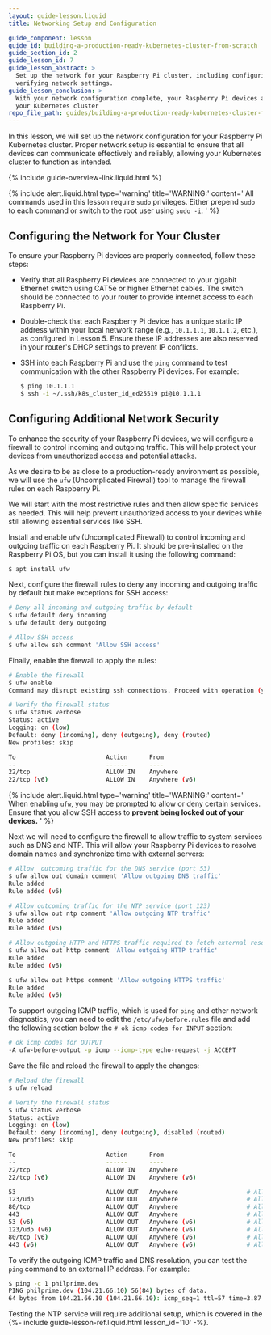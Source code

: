 ```yaml
---
layout: guide-lesson.liquid
title: Networking Setup and Configuration

guide_component: lesson
guide_id: building-a-production-ready-kubernetes-cluster-from-scratch
guide_section_id: 2
guide_lesson_id: 7
guide_lesson_abstract: >
  Set up the network for your Raspberry Pi cluster, including configuring static IPs, ensuring connectivity, and
  verifying network settings.
guide_lesson_conclusion: >
  With your network configuration complete, your Raspberry Pi devices are now ready to communicate effectively within
  your Kubernetes cluster
repo_file_path: guides/building-a-production-ready-kubernetes-cluster-from-scratch/lesson-7.md
---
```


In this lesson, we will set up the network configuration for your Raspberry Pi Kubernetes cluster. Proper network setup
is essential to ensure that all devices can communicate effectively and reliably, allowing your Kubernetes cluster to
function as intended.

{% include guide-overview-link.liquid.html %}

{% include alert.liquid.html type='warning' title='WARNING:' content='
All commands used in this lesson require <code>sudo</code> privileges.
Either prepend <code>sudo</code> to each command or switch to the root user using <code>sudo -i</code>.
' %}

## Configuring the Network for Your Cluster

To ensure your Raspberry Pi devices are properly connected, follow these steps:

- Verify that all Raspberry Pi devices are connected to your gigabit Ethernet switch using CAT5e or higher Ethernet
  cables. The switch should be connected to your router to provide internet access to each Raspberry Pi.

- Double-check that each Raspberry Pi device has a unique static IP address within your local network range (e.g.,
  `10.1.1.1`, `10.1.1.2`, etc.), as configured in Lesson 5. Ensure these IP addresses are also reserved in your router's
  DHCP settings to prevent IP conflicts.

- SSH into each Raspberry Pi and use the `ping` command to test communication with the other Raspberry Pi devices. For
  example:

  ```bash
  $ ping 10.1.1.1
  $ ssh -i ~/.ssh/k8s_cluster_id_ed25519 pi@10.1.1.1
  ```

## Configuring Additional Network Security

To enhance the security of your Raspberry Pi devices, we will configure a firewall to control incoming and outgoing
traffic. This will help protect your devices from unauthorized access and potential attacks.

As we desire to be as close to a production-ready environment as possible, we will use the `ufw` (Uncomplicated
Firewall) tool to manage the firewall rules on each Raspberry Pi.

We will start with the most restrictive rules and then allow specific services as needed. This will help prevent
unauthorized access to your devices while still allowing essential services like SSH.

Install and enable `ufw` (Uncomplicated Firewall) to control incoming and outgoing traffic on each Raspberry Pi. It
should be pre-installed on the Raspberry Pi OS, but you can install it using the following command:

```bash
$ apt install ufw
```

Next, configure the firewall rules to deny any incoming and outgoing traffic by default but make exceptions for SSH
access:

```bash
# Deny all incoming and outgoing traffic by default
$ ufw default deny incoming
$ ufw default deny outgoing

# Allow SSH access
$ ufw allow ssh comment 'Allow SSH access'
```

Finally, enable the firewall to apply the rules:

```bash
# Enable the firewall
$ ufw enable
Command may disrupt existing ssh connections. Proceed with operation (y|n)? y

# Verify the firewall status
$ ufw status verbose
Status: active
Logging: on (low)
Default: deny (incoming), deny (outgoing), deny (routed)
New profiles: skip

To                         Action      From
--                         ------      ----
22/tcp                     ALLOW IN    Anywhere
22/tcp (v6)                ALLOW IN    Anywhere (v6)
```

{% include alert.liquid.html type='warning' title='WARNING:' content='
When enabling <code>ufw</code>, you may be prompted to allow or deny certain services.
Ensure that you allow SSH access to <strong>prevent being locked out of your devices.</strong>
' %}

Next we will need to configure the firewall to allow traffic to system services such as DNS and NTP. This will allow
your Raspberry Pi devices to resolve domain names and synchronize time with external servers:

```bash
# Allow  outcoming traffic for the DNS service (port 53)
$ ufw allow out domain comment 'Allow outgoing DNS traffic'
Rule added
Rule added (v6)

# Allow outcoming traffic for the NTP service (port 123)
$ ufw allow out ntp comment 'Allow outgoing NTP traffic'
Rule added
Rule added (v6)

# Allow outgoing HTTP and HTTPS traffic required to fetch external resources
$ ufw allow out http comment 'Allow outgoing HTTP traffic'
Rule added
Rule added (v6)

$ ufw allow out https comment 'Allow outgoing HTTPS traffic'
Rule added
Rule added (v6)
```

To support outgoing ICMP traffic, which is used for `ping` and other network diagnostics, you can need to edit the
`/etc/ufw/before.rules` file and add the following section below the `# ok icmp codes for INPUT` section:

```bash
# ok icmp codes for OUTPUT
-A ufw-before-output -p icmp --icmp-type echo-request -j ACCEPT
```

Save the file and reload the firewall to apply the changes:

```bash
# Reload the firewall
$ ufw reload

# Verify the firewall status
$ ufw status verbose
Status: active
Logging: on (low)
Default: deny (incoming), deny (outgoing), disabled (routed)
New profiles: skip

To                         Action      From
--                         ------      ----
22/tcp                     ALLOW IN    Anywhere
22/tcp (v6)                ALLOW IN    Anywhere (v6)

53                         ALLOW OUT   Anywhere                   # Allow outgoing DNS traffic
123/udp                    ALLOW OUT   Anywhere                   # Allow outgoing NTP traffic
80/tcp                     ALLOW OUT   Anywhere                   # Allow outgoing HTTP traffic
443                        ALLOW OUT   Anywhere                   # Allow outgoing HTTPS traffic
53 (v6)                    ALLOW OUT   Anywhere (v6)              # Allow outgoing DNS traffic
123/udp (v6)               ALLOW OUT   Anywhere (v6)              # Allow outgoing NTP traffic
80/tcp (v6)                ALLOW OUT   Anywhere (v6)              # Allow outgoing HTTP traffic
443 (v6)                   ALLOW OUT   Anywhere (v6)              # Allow outgoing HTTPS traffic
```

To verify the outgoing ICMP traffic and DNS resolution, you can test the `ping` command to an external IP address. For
example:

```bash
$ ping -c 1 philprime.dev
PING philprime.dev (104.21.66.10) 56(84) bytes of data.
64 bytes from 104.21.66.10 (104.21.66.10): icmp_seq=1 ttl=57 time=3.87 ms
```

Testing the NTP service will require additional setup, which is covered in the {%- include guide-lesson-ref.liquid.html
lesson_id='10' -%}.
